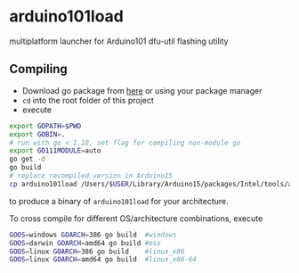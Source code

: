 # arduino101load
multiplatform launcher for Arduino101 dfu-util flashing utility

## Compiling

* Download go package from [here](https://golang.org/dl/) or using your package manager
* `cd` into the root folder of this project
* execute
```bash
export GOPATH=$PWD
export GOBIN=.
# run with go < 1.18, set flag for compiling non-module go
export GO111MODULE=auto
go get -d
go build
# replace recompiled version in Arduino15
cp arduino101load /Users/$USER/Library/Arduino15/packages/Intel/tools/arduino101load/2.0.1/arduino101load
```
to produce a binary of `arduino101load` for your architecture.

To cross compile for different OS/architecture combinations, execute
```bash
GOOS=windows GOARCH=386 go build  #windows
GOOS=darwin GOARCH=amd64 go build #osx
GOOS=linux GOARCH=386 go build    #linux_x86
GOOS=linux GOARCH=amd64 go build  #linux_x86-64
```
